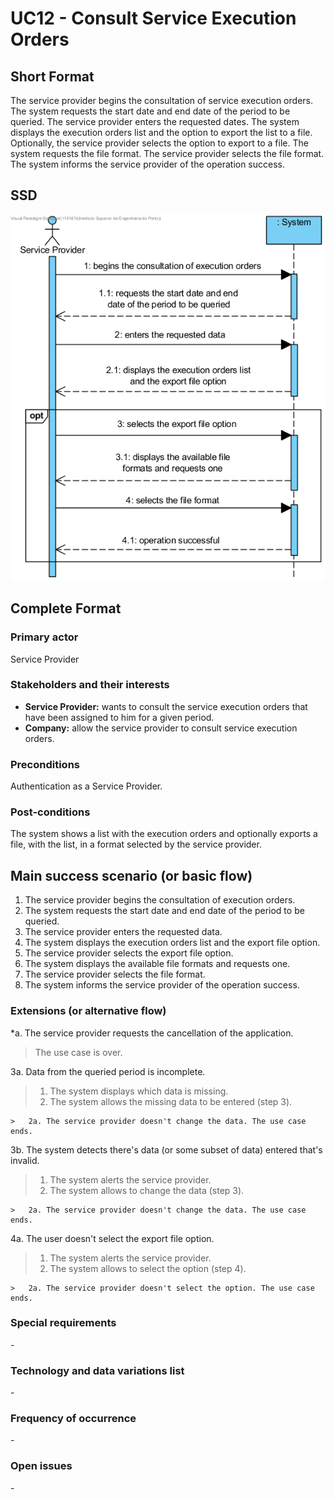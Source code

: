 # UC12 - Consult Service Execution Orders

## Short Format

The service provider begins the consultation of service execution orders. The system requests the start date and end date of the period to be queried. The service provider enters the requested dates. The system displays the execution orders list and the option to export the list to a file.
Optionally, the service provider selects the option to export to a file. The system requests the file format. The service provider selects the file format. The system informs the service provider of the operation success.

## SSD
![SSD_UC12.png](SSD_UC12.png)

## Complete Format

### Primary actor
Service Provider

### Stakeholders and their interests
* **Service Provider:** wants to consult the service execution orders that have been assigned to him for a given period.
* **Company:** allow the service provider to consult service execution orders.

### Preconditions
Authentication as a Service Provider.

### Post-conditions
The system shows a list with the execution orders and optionally exports a file, with the list, in a format selected by the service provider.

## Main success scenario (or basic flow)

1. The service provider begins the consultation of execution orders.
2. The system requests the start date and end date of the period to be queried.
3. The service provider enters the requested data.
4. The system displays the execution orders list and the export file option.
5. The service provider selects the export file option.
6. The system displays the available file formats and requests one.
7. The service provider selects the file format.
8. The system informs the service provider of the operation success.

### Extensions (or alternative flow)

*a. The service provider requests the cancellation of the application.
>	The use case is over.

3a. Data from the queried period is incomplete.
>   1. The system displays which data is missing.
>	2. The system allows the missing data to be entered (step 3).
>
	>	2a. The service provider doesn't change the data. The use case ends.

3b. The system detects there's data (or some subset of data) entered that's invalid.
>   1. The system alerts the service provider.
>	2. The system allows to change the data (step 3).
>
	>	2a. The service provider doesn't change the data. The use case ends.

4a. The user doesn't select the export file option.
>   1. The system alerts the service provider.
>	2. The system allows to select the option (step 4).
>
	>	2a. The service provider doesn't select the option. The use case ends.

### Special requirements
\-

### Technology and data variations list
\-

### Frequency of occurrence
\-

### Open issues
\-

